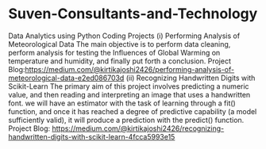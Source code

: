 # Suven-Consultants-and-Technology
Data Analytics using Python Coding Projects (i) Performing Analysis of Meteorological Data The main objective is to perform data cleaning, perform analysis for testing the Influences of Global Warming on temperature and humidity, and finally put forth a conclusion.  Project Blog:https://medium.com/@kirtikajoshi2426/performing-analysis-of-meteorological-data-e2ed086703d (ii) Recognizing Handwritten Digits with Scikit-Learn The primary aim of this project involves predicting a numeric value, and then reading and interpreting an image that uses a handwritten font. we will have an estimator with the task of learning through a fit() function, and once it has reached a degree of predictive capability (a model sufficiently valid), it will produce a prediction with the predict() function. Project Blog: https://medium.com/@kirtikajoshi2426/recognizing-handwritten-digits-with-scikit-learn-4fcca5993e15
